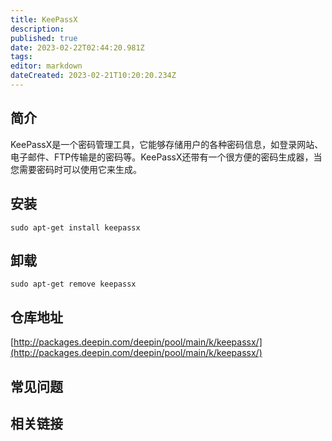 ```yaml
---
title: KeePassX
description: 
published: true
date: 2023-02-22T02:44:20.981Z
tags: 
editor: markdown
dateCreated: 2023-02-21T10:20:20.234Z
---
```


## 简介

KeePassX是一个密码管理工具，它能够存储用户的各种密码信息，如登录网站、电子邮件、FTP传输是的密码等。KeePassX还带有一个很方便的密码生成器，当您需要密码时可以使用它来生成。

## 安装

`sudo apt-get install keepassx`

## 卸载

`sudo apt-get remove keepassx`

## 仓库地址

[http://packages.deepin.com/deepin/pool/main/k/keepassx/](http://packages.deepin.com/deepin/pool/main/k/keepassx/)

## 常见问题

## 相关链接
